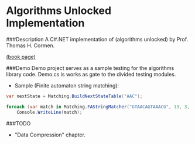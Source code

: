 Algorithms Unlocked Implementation
==================================


###Description
A C#.NET implementation of (algorithms unlocked) by Prof. Thomas H. Cormen.

[(book page)](https://mitpress.mit.edu/books/algorithms-unlocked)


###Demo
Demo project serves as a sample testing for the algorithms library code.
Demo.cs is works as gate to the divided testing modules.

* Sample (Finite automaton string matching):

```C#
var nextState = Matching.BuildNextStateTable("AAC");

foreach (var match in Matching.FAStringMatcher("GTAACAGTAAACG", 13, 3, nextState))
    Console.WriteLine(match);
```


###TODO
* "Data Compression" chapter.
